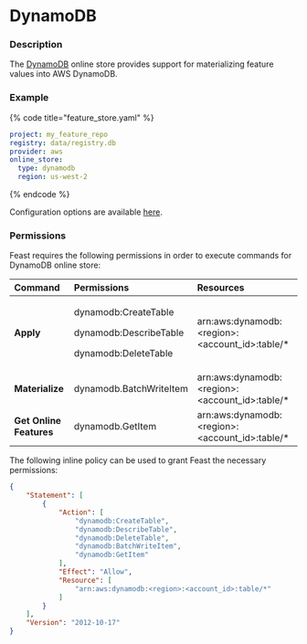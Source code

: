 # DynamoDB

### Description

The [DynamoDB](https://aws.amazon.com/dynamodb/) online store provides support for materializing feature values into AWS DynamoDB.
<!---

TODO: Add DynamoDB to online store format document and point to it.

The data model used to store feature values in DynamoDB is described in more detail [here](https://github.com/feast-dev/feast/blob/master/docs/specs/online_store_format.md#google-datastore-online-store-format).

-->

### Example

{% code title="feature\_store.yaml" %}
```yaml
project: my_feature_repo
registry: data/registry.db
provider: aws
online_store:
  type: dynamodb
  region: us-west-2
```
{% endcode %}

Configuration options are available [here](https://github.com/feast-dev/feast/blob/17bfa6118d6658d2bff53d7de8e2ccef5681714d/sdk/python/feast/infra/online_stores/dynamodb.py#L36).

### Permissions

Feast requires the following permissions in order to execute commands for DynamoDB online store:

<table>
  <thead>
    <tr>
      <th style="text-align:left"><b>Command</b></th>
      <th style="text-align:left">Permissions</th>
      <th style="text-align:left">Resources</th>
    </tr>
  </thead>
  <tbody>
    <tr>
      <td style="text-align:left"><b>Apply</b></td>
      <td style="text-align:left">
        <p>dynamodb:CreateTable</p>
        <p>dynamodb:DescribeTable</p>
        <p>dynamodb:DeleteTable</p>
      </td>
      <td style="text-align:left">arn:aws:dynamodb:&lt;region&gt;:&lt;account_id&gt;:table/*</td>
    </tr>
    <tr>
      <td style="text-align:left"><b>Materialize</b></td>
      <td style="text-align:left">
        <p>dynamodb.BatchWriteItem</p>
      </td>
      <td style="text-align:left">arn:aws:dynamodb:&lt;region&gt;:&lt;account_id&gt;:table/*</td>
    </tr>
    <tr>
      <td style="text-align:left"><b>Get Online Features</b></td>
      <td style="text-align:left">dynamodb.GetItem</td>
      <td style="text-align:left">arn:aws:dynamodb:&lt;region&gt;:&lt;account_id&gt;:table/*</td>
    </tr>
  </tbody>
</table>

The following inline policy can be used to grant Feast the necessary permissions:

```json
{
    "Statement": [
        {
            "Action": [
                "dynamodb:CreateTable",
                "dynamodb:DescribeTable",
                "dynamodb:DeleteTable",
                "dynamodb:BatchWriteItem",
                "dynamodb:GetItem"
            ],
            "Effect": "Allow",
            "Resource": [
                "arn:aws:dynamodb:<region>:<account_id>:table/*"
            ]
        }
    ],
    "Version": "2012-10-17"
}
```
